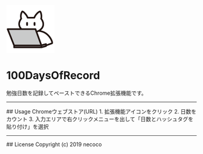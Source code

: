 <img src="https://github.com/necocon/100DaysOfRecord/blob/readme/icon/cat_pc_icon_128.png?raw=true"><br>

# 100DaysOfRecord
勉強日数を記録してペーストできるChrome拡張機能です。

<hr>
## Usage
Chromeウェブストア(URL)
1. 拡張機能アイコンをクリック
2. 日数をカウント
3. 入力エリアで右クリックメニューを出して「日数とハッシュタグを貼り付け」を選択

<hr>
## License
Copyright (c) 2019 necoco
